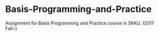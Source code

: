 # Basis-Programming-and-Practice
Assignment for Basis Programming and Practice course in SKKU. (2017 Fall~)
